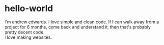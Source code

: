 # hello-world


I'm andrew edwards. 
I love simple and clean code. 
If I can walk away from a project for 6 months, come back and understand it, then that's probably pretty decent code.  
I love making websites. 
